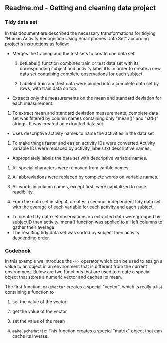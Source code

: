 ## Readme.md - Getting and cleaning data project
### Tidy data set

In this document are described the necessary transformations for tidying 
"Human Activity Recognition Using Smartphones Data Set" according project's 
instructions as follow:

* Merges the training and the test sets to create one data set.

   1. setLabel() function combines train or test data set with its corresponding subject
   and activity label IDs in order to create a new data set containing complete observations
   for each subject.
   
   2. Labeled train and test data were binded into a complete data set by rows, with train data on top.
 
* Extracts only the measurements on the mean and standard deviation for each measurement. 

1.  To extract mean and standard deviation measurements, complete data set was filtered
   by column names containing only "mean()" and "std()" strings. It was created an extracted data set
   
* Uses descriptive activity names to name the activities in the data set

1.  To make things faster and easier, activity IDs were converted.Activity 
   variable IDs were replaced by activity_labels.txt descriptive names. 
   
* Appropriately labels the data set with descriptive variable names. 

1. All special characters were removed from varible names.
2. All abbreviations were replaced by complete words on variable names.
3. All words in column names, except first, were capitalized to ease 
   readibility.

5. From the data set in step 4, creates a second, independent tidy data set 
   with the average of each variable for each activity and each subject. 
   
*  To create tidy data set observations on extracted data were grouped by 
   subjectID then activity. mena() function was applied to all left columns
   to gather their average.
*  The resulting tidy data set was sorted by subject then activity descending
   order.
   





### Codebook

In this example we introduce the `<<-` operator which can be used to
assign a value to an object in an environment that is different from the
current environment. Below are two functions that are used to create a
special object that stores a numeric vector and caches its mean.

The first function, `makeVector` creates a special "vector", which is
really a list containing a function to

1.  set the value of the vector
2.  get the value of the vector
3.  set the value of the mean

1.  `makeCacheMatrix`: This function creates a special "matrix" object
    that can cache its inverse.
